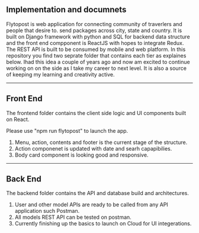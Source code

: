 ## Implementation and documnets

Flytopost is web application for connecting community of traverlers and people that desire to. send packages across city, state and country. It is built on Django framework with python and SQL for backend data structure and the front end compponent is ReactJS with hopes to integrate Redux. The REST API is built to be consumed by mobile and web platform. In this repository you find two seprate folder that contains each tier as explaines below. Ihad this idea a couple of years ago and now am excited to continue working on on the side as I take my career to next level. It is also a source of keeping my learning and creativity active.

---

## Front End

The frontend folder contains the client side logic and UI components built on React.

Please use "npm run flytopost" to launch the app.

1. Menu, action, contents and footer is the current stage of the structure.
2. Action componenet is updated with date and searh capapibilies.
3. Body card component is looking good and responsive. 


---

## Back End

The backend folder contains the API and database build and architectures.

1. User and other model APIs are ready to be called from any API application such Postman.
2. All models REST API can be tested on postman. 
3. Currently finishing up the basics to launch on Cloud for UI integerations. 
